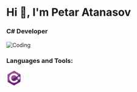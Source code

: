 <h1 align="left">Hi 👋, I'm Petar Atanasov</h1>
<h3 align="left">C# Developer</h3>
<img align="center" alt="Coding" width="400" src="https://media.tenor.com/GVk4jB2u_i8AAAAd/coding.gif">

<p align="centre">
</p>

<h3 align="left">Languages and Tools:</h3>
<p align="left"> <a href="https://www.w3schools.com/cs/" target="_blank" rel="noreferrer"> <img src="https://raw.githubusercontent.com/devicons/devicon/master/icons/csharp/csharp-original.svg" alt="csharp" width="40" height="40"/> </a> </p>
